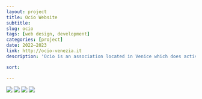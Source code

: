 ```yaml
---
layout: project
title: Ocio Website
subtitle: 
slug: ocio
tags: [web design, development]
categories: [project]
date: 2022—2023
link: http://ocio-venezia.it
description: 'Ocio is an association located in Venice which does activism about the topic of residentiality in the city. They asked for a website that could be easily navigated, as well as a glossary, to give readers the tools to better understand the topics discussed.'

sort:

---
```

![]({{site.baseurl}}/projects/1.jpg)
![]({{site.baseurl}}/projects/2.jpg)
![]({{site.baseurl}}/projects/3.jpg)
![]({{site.baseurl}}/projects/4.jpg)
